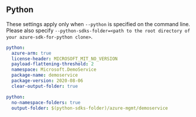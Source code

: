 ## Python

These settings apply only when `--python` is specified on the command line.
Please also specify `--python-sdks-folder=<path to the root directory of your azure-sdk-for-python clone>`.

```yaml $(python)
python:
  azure-arm: true
  license-header: MICROSOFT_MIT_NO_VERSION
  payload-flattening-threshold: 2
  namespace: Microsoft.DemoService
  package-name: demoservice
  package-version: 2020-08-06
  clear-output-folder: true
```

```yaml $(python)
python:
  no-namespace-folders: true
  output-folder: $(python-sdks-folder)/azure-mgmt/demoservice
```
